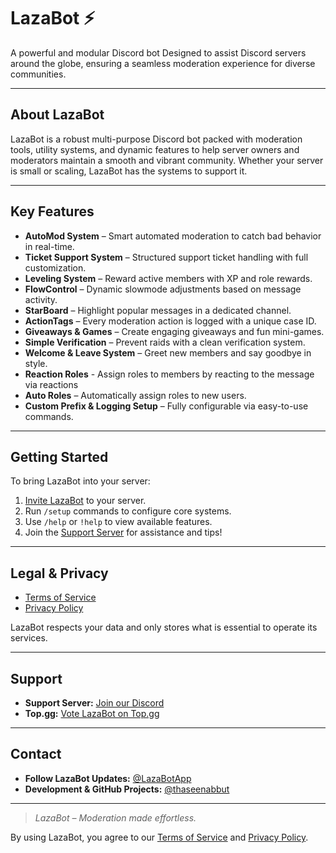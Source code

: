 # LazaBot ⚡

A powerful and modular Discord bot Designed to assist Discord servers around the globe, ensuring a seamless moderation experience for diverse communities.

---

## About LazaBot

LazaBot is a robust multi-purpose Discord bot packed with moderation tools, utility systems, and dynamic features to help server owners and moderators maintain a smooth and vibrant community. Whether your server is small or scaling, LazaBot has the systems to support it.

---

## Key Features

- **AutoMod System** – Smart automated moderation to catch bad behavior in real-time.
- **Ticket Support System** – Structured support ticket handling with full customization.
- **Leveling System** – Reward active members with XP and role rewards.
- **FlowControl** – Dynamic slowmode adjustments based on message activity.
- **StarBoard** – Highlight popular messages in a dedicated channel.
- **ActionTags** – Every moderation action is logged with a unique case ID.
- **Giveaways & Games** – Create engaging giveaways and fun mini-games.
- **Simple Verification** – Prevent raids with a clean verification system.
- **Welcome & Leave System** – Greet new members and say goodbye in style.
- **Reaction Roles** - Assign roles to members by reacting to the message via reactions
- **Auto Roles** – Automatically assign roles to new users.
- **Custom Prefix & Logging Setup** – Fully configurable via easy-to-use commands.

---

## Getting Started

To bring LazaBot into your server:

1. [Invite LazaBot](https://discord.com/discovery/applications/938803094291116082) to your server.
2. Run `/setup` commands to configure core systems.
3. Use `/help` or `!help` to view available features.
4. Join the [Support Server](https://discord.gg/pZbC5zJSCN) for assistance and tips!

---

## Legal & Privacy

- [Terms of Service](https://thaseenabbut.github.io/LazaBot-Legal/terms.html)
- [Privacy Policy](https://thaseenabbut.github.io/LazaBot-Legal/privacy.html)

LazaBot respects your data and only stores what is essential to operate its services.

---

## Support

- **Support Server:** [Join our Discord](https://discord.gg/pZbC5zJSCN)
- **Top.gg:** [Vote LazaBot on Top.gg](https://top.gg/bot/938803094291116082)

---

## Contact

- **Follow LazaBot Updates:** [@LazaBotApp](https://twitter.com/LazaBotApp)
- **Development & GitHub Projects:** [@thaseenabbut](https://twitter.com/thaseenabbut)

---

> *LazaBot – Moderation made effortless.*

By using LazaBot, you agree to our [Terms of Service](https://thaseenabbut.github.io/LazaBot-Legal/terms.html) and [Privacy Policy](https://thaseenabbut.github.io/LazaBot-Legal/privacy.html).
